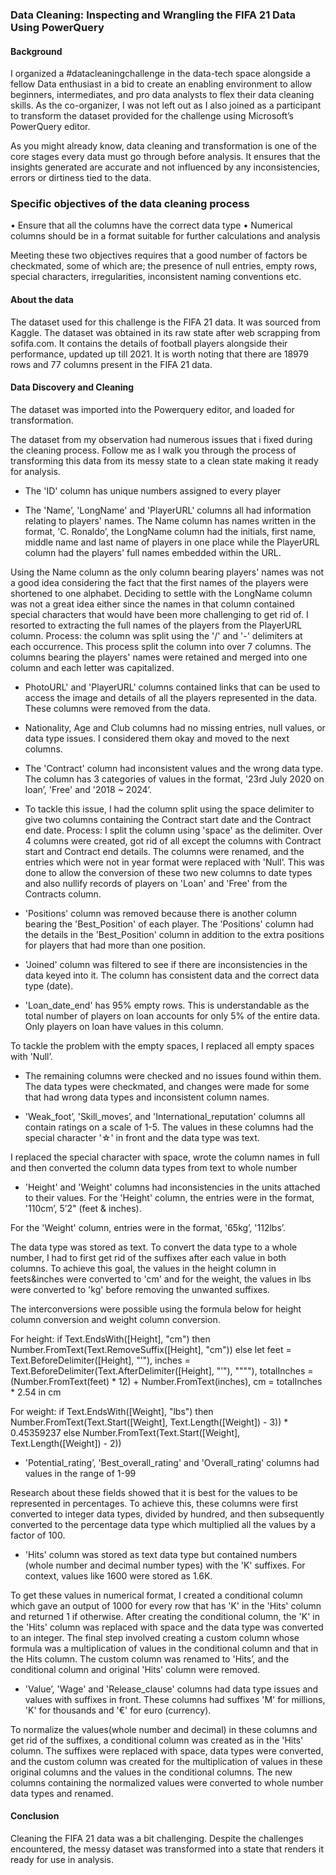 ### Data Cleaning: Inspecting and Wrangling the FIFA 21 Data Using PowerQuery

#### Background 
I organized a #datacleaningchallenge in the data-tech space alongside a fellow Data enthusiast in a bid to create an enabling environment to allow beginners, intermediates, and pro data analysts to flex their data cleaning skills. As the co-organizer, I was not left out as I also joined as a participant to transform the dataset provided for the challenge using Microsoft’s PowerQuery editor.

As you might already know, data cleaning and transformation is one of the core stages every data must go through before analysis. It ensures that the insights generated are accurate and not influenced by any inconsistencies, errors or dirtiness tied to the data.

### Specific objectives of the data cleaning process
• Ensure that all the columns have the correct data type
• Numerical columns should be in a format suitable for further calculations and analysis


Meeting these two objectives requires that a good number of factors be checkmated, some of which are; the presence of null entries, empty rows, special characters, irregularities, inconsistent naming conventions etc. 

#### About the data
The dataset used for this challenge is the FIFA 21 data. It was sourced from Kaggle. The dataset was obtained in its raw state after web scrapping from sofifa.com. It contains the details of football players alongside their performance, updated up till 2021. It is worth noting that there are 18979 rows and 77 columns present in the FIFA 21 data. 

#### Data Discovery and Cleaning
The dataset was imported into the Powerquery editor, and loaded for transformation.

The dataset from my observation had numerous issues that i fixed during the cleaning process. Follow me as I walk you through the process of transforming this data from its messy state to a clean state making it ready for analysis. 

- The 'ID' column has unique numbers assigned to every player
  
- The 'Name’, 'LongName' and 'PlayerURL' columns all had information relating to players' names. The Name column has names written in the format, 'C. Ronaldo’, the LongName column had the initials, first name, middle name and last name of players in one place while the PlayerURL column had the players' full names embedded within the URL.

Using the Name column as the only column bearing players' names was not a good idea considering the fact that the first names of the players were shortened to one alphabet. Deciding to settle with the LongName column was not a great idea either since the names in that column contained special characters that would have been more challenging to get rid of. I resorted to extracting the full names of the players from the PlayerURL column. 
Process: the column was split using the '/' and '-' delimiters at each occurrence. This process split the column into over 7 columns. The columns bearing the players' names were retained and merged into one column and each letter was capitalized.

- PhotoURL' and 'PlayerURL' columns contained links that can be used to access the image and details of all the players represented in the data. These columns were removed from the data.

- Nationality, Age and Club columns had no missing entries, null values, or data type issues. I considered them okay and moved to the next columns.

- The 'Contract' column had inconsistent values and the wrong data type. The column has 3 categories of values in the format, '23rd July 2020 on loan’, 'Free' and '2018 ~ 2024’.

- To tackle this issue, I had the column split using the space delimiter to give two columns containing the Contract start date and the Contract end date. 
Process: I split the column using 'space' as the delimiter. Over 4 columns were created, got rid of all except the columns with Contract start and Contract end details. The columns were renamed, and the entries which were not in year format were replaced with 'Null’. This was done to allow the conversion of these two new columns to date types and also nullify records of players on 'Loan' and 'Free' from the Contracts column.

- 'Positions' column was removed because there is another column bearing the 'Best_Position' of each player. The 'Positions' column had the details in the 'Best_Position' column in addition to the extra positions for players that had more than one position.

- 'Joined' column was filtered to see if there are inconsistencies in the data keyed into it. The column has consistent data and the correct data type (date).

- 'Loan_date_end' has 95% empty rows. This is understandable as the total number of players on loan accounts for only 5% of the entire data. Only players on loan have values in this column.

To tackle the problem with the empty spaces, I replaced all empty spaces with 'Null’.

- The remaining columns were checked and no issues found within them. The data types were checkmated, and changes were made for some that had wrong data types and inconsistent column names.

- 'Weak_foot’, 'Skill_moves’, and 'International_reputation' columns all contain ratings on a scale of 1-5. The values in these columns had the special character '☆' in front and the data type was text.

I replaced the special character with space, wrote the column names in full and then converted the column data types from text to whole number

- 'Height' and 'Weight' columns had inconsistencies in the units attached to their values. For the 'Height' column, the entries were in the format, '110cm’, 5’2" (feet & inches).

For the 'Weight' column, entries were in the format, '65kg’, '112lbs’.

The data type was stored as text. To convert the data type to a whole number, I had to first get rid of the suffixes after each value in both columns. To achieve this goal, the values in the height column in feets&inches were converted to 'cm' and for the weight, the values in lbs were converted to 'kg' before removing the unwanted suffixes.

The interconversions were possible using the formula below for height column conversion and weight column conversion.

For height: if Text.EndsWith([Height], "cm") then Number.FromText(Text.RemoveSuffix([Height], "cm")) else let feet = Text.BeforeDelimiter([Height], "’"), inches = Text.BeforeDelimiter(Text.AfterDelimiter([Height], "’"), """"), totalInches = (Number.FromText(feet) * 12) + Number.FromText(inches), cm = totalInches * 2.54 in cm

For weight: if Text.EndsWith([Weight], "lbs") then Number.FromText(Text.Start([Weight], Text.Length([Weight]) - 3)) * 0.45359237
else Number.FromText(Text.Start([Weight], Text.Length([Weight]) - 2))

- 'Potential_rating’, 'Best_overall_rating' and 'Overall_rating' columns had values in the range of 1-99

Research about these fields showed that it is best for the values to be represented in percentages. To achieve this, these columns were first converted to integer data types, divided by hundred, and then subsequently converted to the percentage data type which multiplied all the values by a factor of 100.

- 'Hits' column was stored as text data type but contained numbers (whole number and decimal number types) with the 'K' suffixes. For context, values like 1600 were stored as 1.6K.

To get these values in numerical format, I created a conditional column which gave an output of 1000 for every row that has 'K' in the 'Hits' column and returned 1 if otherwise. After creating the conditional column, the 'K' in the 'Hits' column was replaced with space and the data type was converted to an integer. The final step involved creating a custom column whose formula was a multiplication of values in the conditional column and that in the Hits column. The custom column was renamed to 'Hits’, and the conditional column and original 'Hits' column were removed.

- 'Value’, 'Wage' and 'Release_clause' columns had data type issues and values with suffixes in front. These columns had suffixes 'M' for millions, 'K' for thousands and '€' for euro (currency).

To normalize the values(whole number and decimal) in these columns and get rid of the suffixes, a conditional column was created as in the 'Hits' column. The suffixes were replaced with space, data types were converted, and the custom column was created for the multiplication of values in these original columns and the values in the conditional columns. The new columns containing the normalized values were converted to whole number data types and renamed.

#### Conclusion
Cleaning the FIFA 21 data was a bit challenging. Despite the challenges encountered, the messy dataset was transformed into a state that renders it ready for use in analysis.




